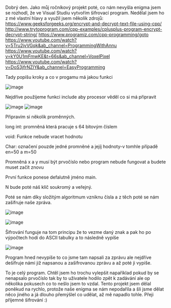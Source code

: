 Dobrý den.
Jako můj ročníkový projekt poté, co nám nevyšla enigma jsem se rozhodl, že ve Visual Studiu vytvořím šifrovací program.
Nedělal jsem ho z mé vlastní hlavy a využil jsem několik zdrojů:
https://www.geeksforgeeks.org/encrypt-and-decrypt-text-file-using-cpp/
http://www.trytoprogram.com/cpp-examples/cplusplus-program-encrypt-decrypt-string/
https://www.programiz.com/cpp-programming/goto
https://www.youtube.com/watch?v=5Tru2jvVGqk&ab_channel=ProgrammingWithAnnu
https://www.youtube.com/watch?v=kY0U1mFmwKE&t=66s&ab_channel=VoxelPixel
https://www.youtube.com/watch?v=DoS3jfrNZIY&ab_channel=EasyProgramming


Tady popíšu kroky a co v progamu má jakou funkci

![image](https://user-images.githubusercontent.com/106261041/170357648-06007123-8122-4027-bacb-d5eeb196d624.png)

Nejdříve použijeme funkci include aby procesor věděl co si má připravit


![image](https://user-images.githubusercontent.com/106261041/170556808-0e2b4fb1-b4df-4bb7-bddf-e0a98ecd7137.png)
![image](https://user-images.githubusercontent.com/106261041/170562002-34a79e67-360d-4eab-8d08-9e9d6d6463e1.png)


Připravím si několik proměnných.

long int: promněná která pracuje s 64 bitovým číslem

void: Funkce nebude vracet hodnotu

Char: označení pouzde jedné promněné a jejíj hodnoty-v tomhle případě en=50 a m=50

Promněná x a y musí být prvočíslo nebo program nebude fungovat a budete muset začít znovu

První funkce ponese defalutně jméno main.

N bude poté náš klíč soukromý a veřejný.

Poté se nám díky složitým algoritmum vzniknu čísla a z těch poté se nám zašifruje naše zpráva.

![image](https://user-images.githubusercontent.com/106261041/170565067-2e34abac-d715-4b51-adc6-44db3a5478eb.png)

![image](https://user-images.githubusercontent.com/106261041/170565088-49615042-0764-4753-ab41-89311c3efc18.png)

Šifrování funguje na tom principu že to vezme daný znak a pak ho po výpočtech hodí do ASCII tabulky a to následně vypíše 

![image](https://user-images.githubusercontent.com/106261041/170563276-76d26115-00ac-44af-8327-392eb48d618c.png)

Program hned nevypíše to co jsme tam napsali za zprávu ale nejdříve dešifruje námi již napsanou a zašifrovanou zprávu a až poté ji vypíše.

To je celý program.
Chtěl jsem ho trochu vylepšit napaříklad pokud by se nenapsalo prvočíslo tak by to uživatele hodilo zpět k zadávání ale op několika pokusech co to nešlo jsem to vzdal.
Tento projekt jsem dělal poněkud na rychlo, protože naše enigma se nám nepodařila a šli jsme dělat něco jiného a já dlouho přemýšlel co udělat, až mě napadlo tohle.
Přeji příjemné šifrování :)
